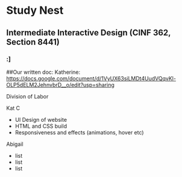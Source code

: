 # Study Nest
## Intermediate Interactive Design (CINF 362, Section 8441)
### :]
##Our written doc: Katherine: https://docs.google.com/document/d/1VyUX63siLMDt4UudVQqvKl-OLP5dELM2JehnvbrD__o/edit?usp=sharing

<p>Division of Labor</p>

<p>Kat C</p>
<ul>
  <li>UI Design of website</li>
  <li>HTML and CSS build</li>
  <li>Responsiveness and effects (animations, hover etc)</li>
</ul>

<p>Abigail</p>
<ul>
  <li>list</li>
  <li>list</li>
  <li>list</li>
</ul>

